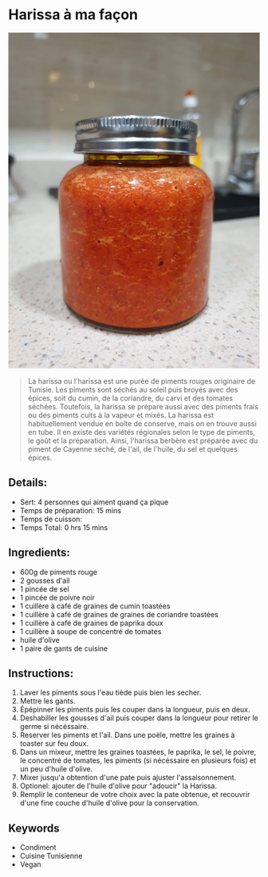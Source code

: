 # Harissa à ma façon

![Harissa à ma façon](https://github.com/anamorph/recettes/blob/main/photos/fr-harissa-a-ma-facon-01.jpg?raw=true)

> La harissa ou l'harissa est une purée de piments rouges originaire de Tunisie. Les piments sont séchés au soleil puis broyés avec des épices, soit du cumin, de la coriandre, du carvi et des tomates séchées. Toutefois, la harissa se prépare aussi avec des piments frais ou des piments cuits à la vapeur et mixés. La harissa est habituellement vendue en boîte de conserve, mais on en trouve aussi en tube. Il en existe des variétés régionales selon le type de piments, le goût et la préparation. Ainsi, l'harissa berbère est préparée avec du piment de Cayenne séché, de l'ail, de l'huile, du sel et quelques épices. 

## Details:
* Sert: 4 personnes qui aiment quand ça pique
* Temps de préparation:  15 mins
* Temps de cuisson:
* Temps Total:  0 hrs 15 mins

## Ingredients:
* 600g de piments rouge
* 2 gousses d'ail
* 1 pincée de sel
* 1 pincée de poivre noir
* 1 cuillère à café de graines de cumin toastées
* 1 cuillère à café de graines de graines de coriandre toastées
* 1 cuillère à café de graines de paprika doux
* 1 cuillère à soupe de concentré de tomates
* huile d'olive
* 1 paire de gants de cuisine

## Instructions:
1. Laver les piments sous l'eau tiède puis bien les secher.
1. Mettre les gants.
1. Épépinner les piments puis les couper dans la longueur, puis en deux.
1. Deshabiller les gousses d'ail puis couper dans la longueur pour retirer le germe si nécéssaire.
1. Reserver les piments et l'ail. Dans une poële, mettre les graines à toaster sur feu doux.
1. Dans un mixeur, mettre les graines toastées, le paprika, le sel, le poivre, le concentré de tomates, les piments (si nécéssaire en plusieurs fois) et un peu d'huile d'olive.
1. Mixer jusqu'a obtention d'une pate puis ajuster l'assaisonnement. 
1. Optionel: ajouter de l'huile d'olive pour "adoucir" la Harissa.
1. Remplir le conteneur de votre choix avec la pate obtenue, et recouvrir d'une fine couche d'huile d'olive pour la conservation.

## Keywords
* Condiment
* Cuisine Tunisienne
* Vegan